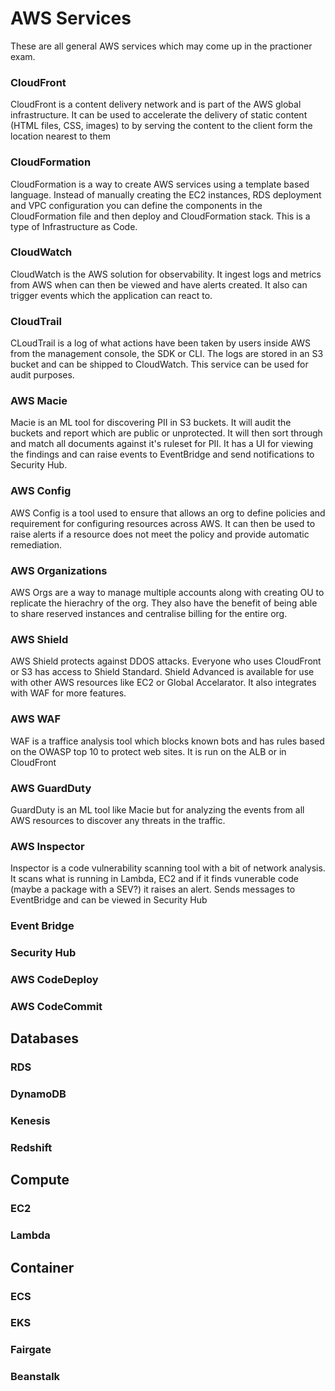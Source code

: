 # AWS Services

These are all general AWS services which may come up in the practioner exam.

### CloudFront
CloudFront is a content delivery network and is part of the AWS global infrastructure. It can be used to accelerate the delivery of static content (HTML files, CSS, images) to by serving the content to the client form the location nearest to them

### CloudFormation
CloudFormation is a way to create AWS services using a template based language. Instead of manually creating the EC2 instances, RDS deployment and VPC configuration you can define the components in the CloudFormation file and then deploy and CloudFormation stack. This is a type of Infrastructure as Code.

### CloudWatch
CloudWatch is the AWS solution for observability. It ingest logs and metrics from AWS when can then be viewed and have alerts created. It also can trigger events which the application can react to.

### CloudTrail
CLoudTrail is a log of what actions have been taken by users inside AWS from the management console, the SDK or CLI. The logs are stored in an S3 bucket and can be shipped to CloudWatch. This service can be used for audit purposes.

### AWS Macie
Macie is an ML tool for discovering PII in S3 buckets. It will audit the buckets and report which are public or unprotected. It will then sort through and match all documents against it's ruleset for PII. It has a UI for viewing the findings and can raise events to EventBridge and send notifications to Security Hub.

### AWS Config
AWS Config is a tool used to ensure that allows an org to define policies and requirement for configuring resources across AWS. It can then be used to raise alerts if a resource does not meet the policy and provide automatic remediation. 

### AWS Organizations
AWS Orgs are a way to manage multiple accounts along with creating OU to replicate the hierachry of the org. They also have the benefit of being able to share reserved instances and centralise billing for the entire org.

### AWS Shield
AWS Shield protects against DDOS attacks. Everyone who uses CloudFront or S3 has access to Shield Standard. Shield Advanced is available for use with other AWS resources like EC2 or Global Accelarator. It also integrates with WAF for more features.

### AWS WAF
WAF is a traffice analysis tool which blocks known bots and has rules based on the OWASP top 10 to protect web sites. It is run on the ALB or in CloudFront

### AWS GuardDuty
GuardDuty is an ML tool like Macie but for analyzing the events from all AWS resources to discover any threats in the traffic. 

### AWS Inspector
Inspector is a code vulnerability scanning tool with a bit of network analysis. It scans what is running in Lambda, EC2 and if it finds vunerable code (maybe a package with a SEV?) it raises an alert. Sends messages to EventBridge and can be viewed in Security Hub

### Event Bridge

### Security Hub

### AWS CodeDeploy

### AWS CodeCommit

## Databases

### RDS

### DynamoDB

### Kenesis

### Redshift

## Compute

### EC2

### Lambda

## Container

### ECS

### EKS

### Fairgate

### Beanstalk